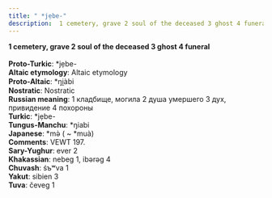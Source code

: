 ```yaml
---
title: " *jẹbe-"
description:  1 cemetery, grave 2 soul of the deceased 3 ghost 4 funeral
---
```

<strong> 1 cemetery, grave 2 soul of the deceased 3 ghost 4 funeral</strong><br><br>
<strong>Proto-Turkic</strong>:  *jẹbe-<br>
<strong>Altaic etymology</strong>:  Altaic etymology<br>
<strong> Proto-Altaic</strong>:  *ŋi̯àbi<br>
<strong>Nostratic</strong>:  Nostratic<br>
<strong>Russian meaning</strong>:  1 кладбище, могила 2 душа умершего 3 дух, привидение 4 похороны<br>
<strong>Turkic</strong>:  *jẹbe-<br>
<strong>Tungus-Manchu</strong>:  *ŋiabi<br>
<strong>Japanese</strong>:  *mǝ̀ ( ~ *muà)<br>
<strong>Comments</strong>:  VEWT 197.<br>
<strong>Sary-Yughur</strong>:  ever 2<br>
<strong>Khakassian</strong>:  nebeg 1, ibǝrǝg 4<br>
<strong>Chuvash</strong>:  śъʷva 1<br>
<strong>Yakut</strong>:  sibien 3<br>
<strong>Tuva</strong>:  čeveg 1<br>


